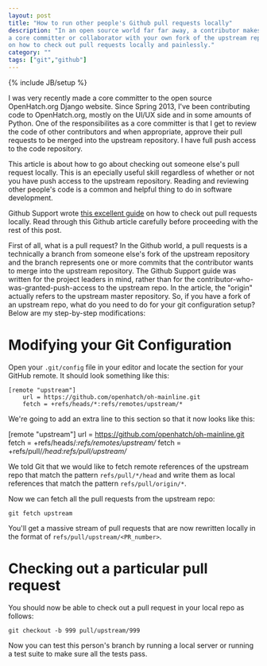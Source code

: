 ```yaml
---
layout: post
title: "How to run other people's Github pull requests locally"
description: "In an open source world far far away, a contributor makes a pull request on the upstream master repo of a project. You're
a core committer or collaborator with your own fork of the upstream repo. How do you run this new pull request locally? This is a short guide
on how to check out pull requests locally and painlessly."
category: ""
tags: ["git","github"]
---
```

{% include JB/setup %}

I was very recently made a core committer to the open source OpenHatch.org Django website. Since Spring 2013, I've been contributing
code to OpenHatch.org, mostly on the UI/UX side and in some amounts of Python. One of the responsibilites as a core committer is that
I get to review the code of other contributors and when appropriate, approve their pull requests to be merged into the upstream repository.
I have full push access to the code repository.

This article is about how to go about checking out someone else's pull request locally. This is an epecially useful skill regardless of whether
or not you have push access to the upstream repository. Reading and reviewing other people's code is a common and helpful thing to do
in software development.

Github Support wrote [this excellent guide](https://help.github.com/articles/checking-out-pull-requests-locally) on how to check out
pull requests locally. Read through this Github article carefully before proceeding with the rest of this post.

First of all, what is a pull request? In the Github world, a pull requests is a technically a branch from someone else's fork of the upstream
repository and the branch represents one or more commits that the contributor wants to merge into the upstream repository. The
Github Support guide was written for the project leaders in mind, rather than for the contributor-who-was-granted-push-access to
the upstream repo. In the article, the "origin" actually refers to the upstream master repository. So, if you have a fork
of an upstream repo, what do you need to do for your git configuration setup? Below are my step-by-step modifications:

Modifying your Git Configuration
=====================

Open your `.git/config` file in your editor and locate the section for your GitHub remote. It should look something like this:

```
[remote "upstream"]
    url = https://github.com/openhatch/oh-mainline.git
    fetch = +refs/heads/*:refs/remotes/upstream/*
```

We're going to add an extra line to this section so that it now looks like this:

[remote "upstream"]
    url = https://github.com/openhatch/oh-mainline.git
    fetch = +refs/heads/*:refs/remotes/upstream/*
    fetch = +refs/pull/*/head:refs/pull/upstream/*

We told Git that we would like to fetch remote references of the upstream repo that match the pattern `refs/pull/*/head` and write them
as local references that match the pattern `refs/pull/origin/*`.

Now we can fetch all the pull requests from the upstream repo:

```
git fetch upstream
```

You'll get a massive stream of pull requests that are now rewritten locally in the format of `refs/pull/upstream/<PR_number>`.

Checking out a particular pull request
=========================

You should now be able to check out a pull request in your local repo as follows:

```
git checkout -b 999 pull/upstream/999
```

Now you can test this person's branch by running a local server or running a test suite to make sure all the tests pass.

